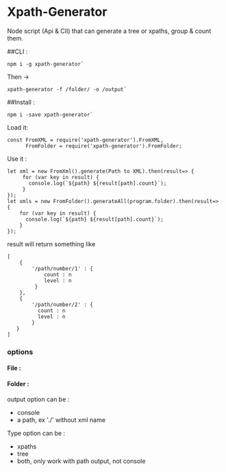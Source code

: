 Xpath-Generator
=====

Node script (Api & ClI) that can generate a tree or xpaths, group & count them.

##CLI :

    npm i -g xpath-generator`

Then -> 

    xpath-generator -f /folder/ -o /output`

##Install :

    npm i -save xpath-generator`

Load it:

    const FromXML = require('xpath-generator').FromXML,
          FromFolder = require('xpath-generator').FromFolder;
        

Use it :

    let xml = new FromXml().generate(Path to XML).then(result=> {
         for (var key in result) {
           console.log(`${path} ${result[path].count}`);
         }
    });
    let xmls = new FromFolder().generateAll(program.folder).then(result=> {
        for (var key in result) {
          console.log(`${path} ${result[path].count}`);
        }
    });
    

result will return something like 

    [
        {
            '/path/number/1' : {
                count : n
                level : n
             }
        },
        {
            '/path/number/2' : {
              count : n
              level : n
            }
       }
    ]


### options

#### File : 

#### Folder :
output option can be : 

- console
- a path, ex './' without xml name 

Type option can be :

- xpaths
- tree
- both, only work with path output, not console

